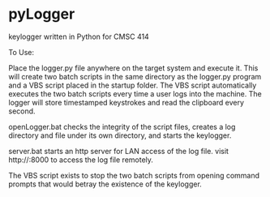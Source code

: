 # pyLogger
keylogger written in Python for CMSC 414

To Use:

Place the logger.py file anywhere on the target system and execute it. This will create two batch scripts in the same directory as the logger.py program and a VBS script placed in the startup folder. The VBS script automatically executes the two batch scripts every time a user logs into the machine. The logger will store timestamped keystrokes and read the clipboard every second.

openLogger.bat checks the integrity of the script files, creates a log directory and file under its own directory, and starts the keylogger.

server.bat starts an http server for LAN access of the log file. visit http://<target ip>:8000 to access the log file remotely.
  
The VBS script exists to stop the two batch scripts from opening command prompts that would betray the existence of the keylogger.
